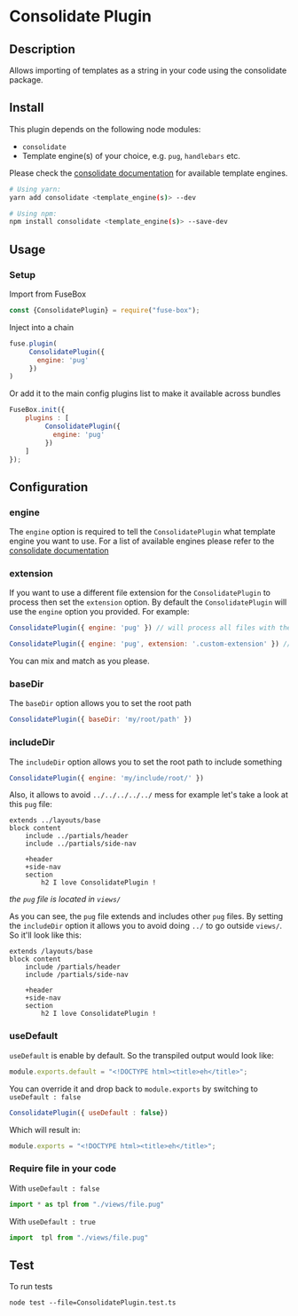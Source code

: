 # Consolidate Plugin

## Description
Allows importing of templates as a string in your code using the consolidate package.

## Install
This plugin depends on the following node modules:

- `consolidate`
- Template engine(s) of your choice, e.g. `pug`, `handlebars` etc.

Please check the [consolidate documentation](https://github.com/tj/consolidate.js) for available template engines.

```bash
# Using yarn:
yarn add consolidate <template_engine(s)> --dev

# Using npm:
npm install consolidate <template_engine(s)> --save-dev
```

## Usage
### Setup
Import from FuseBox

```js
const {ConsolidatePlugin} = require("fuse-box");
```

Inject into a chain

```js
fuse.plugin(
     ConsolidatePlugin({
       engine: 'pug'
     })
)
```

Or add it to the main config plugins list to make it available across bundles

```js
FuseBox.init({
    plugins : [
         ConsolidatePlugin({
           engine: 'pug'
         })
    ]
});
```

## Configuration
### engine
The `engine` option is required to tell the `ConsolidatePlugin` what template engine you want to use. For a list of available engines please refer to the [consolidate documentation](https://github.com/tj/consolidate.js)

### extension
If you want to use a different file extension for the `ConsolidatePlugin` to process then set the `extension` option. By default the `ConsolidatePlugin` will use the `engine` option you provided. For example:

```js
ConsolidatePlugin({ engine: 'pug' }) // will process all files with the extension `.pug` using the `pug` template engine
```

```js
ConsolidatePlugin({ engine: 'pug', extension: '.custom-extension' }) // will process all files with the extension `.custom-extension` using the `pug` template engine
```

You can mix and match as you please.

### baseDir
The `baseDir` option allows you to set the root path
```js
ConsolidatePlugin({ baseDir: 'my/root/path' })
```

### includeDir
The `includeDir` option allows you to set the root path to include something
```js
ConsolidatePlugin({ engine: 'my/include/root/' })
```

Also, it allows to avoid `../../../../../` mess for example let's take a look at this `pug` file:

```pug
extends ../layouts/base
block content
	include ../partials/header
	include ../partials/side-nav

	+header
	+side-nav
	section
		h2 I love ConsolidatePlugin !
```
*the `pug` file is located in `views/`*

As you can see, the `pug` file extends and includes other `pug` files.
By setting the `includeDir` option it allows you to avoid doing `../` to go outside `views/`.
So it'll look like this:

```pug
extends /layouts/base
block content
	include /partials/header
	include /partials/side-nav

	+header
	+side-nav
	section
		h2 I love ConsolidatePlugin !
```

### useDefault
`useDefault` is enable by default. So the transpiled output would look like:

```js
module.exports.default = "<!DOCTYPE html><title>eh</title>";
```

You can override it and drop back to `module.exports` by switching to `useDefault : false`

```js
ConsolidatePlugin({ useDefault : false})
```

Which will result in:

```js
module.exports = "<!DOCTYPE html><title>eh</title>";
```

### Require file in your code
With `useDefault : false`

```js
import * as tpl from "./views/file.pug"
```

With `useDefault : true`

```js
import  tpl from "./views/file.pug"
```

## Test
To run tests
```
node test --file=ConsolidatePlugin.test.ts
```
